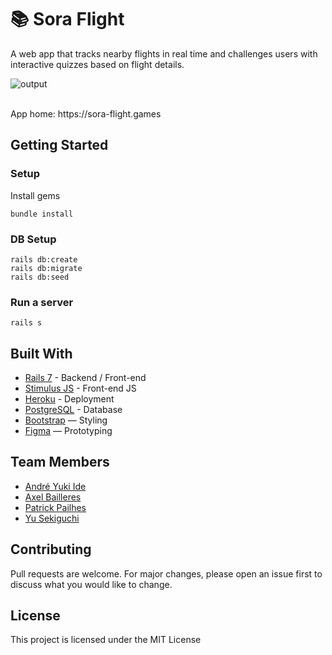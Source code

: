# 📚 Sora Flight

A web app that tracks nearby flights in real time and challenges users with interactive quizzes based on flight details.

![output](https://github.com/user-attachments/assets/e69bbbc6-e183-4ee7-bfd3-dc8327d56ec3)


<br>
App home: https://sora-flight.games


## Getting Started
### Setup

Install gems
```
bundle install
```
### DB Setup
```
rails db:create
rails db:migrate
rails db:seed
```

### Run a server
```
rails s
```

## Built With
- [Rails 7](https://guides.rubyonrails.org/) - Backend / Front-end
- [Stimulus JS](https://stimulus.hotwired.dev/) - Front-end JS
- [Heroku](https://heroku.com/) - Deployment
- [PostgreSQL](https://www.postgresql.org/) - Database
- [Bootstrap](https://getbootstrap.com/) — Styling
- [Figma](https://www.figma.com) — Prototyping


## Team Members
- [André Yuki Ide](https://www.linkedin.com/in/andreide/)
- [Axel Bailleres](https://www.linkedin.com/in/axel-bailleres-67506a311/)
- [Patrick Pailhes](https://www.linkedin.com/in/patrick-pailhes-48b141327/)
- [Yu Sekiguchi](https://www.linkedin.com/in/yu-sekiguchi/)

## Contributing
Pull requests are welcome. For major changes, please open an issue first to discuss what you would like to change.

## License
This project is licensed under the MIT License

